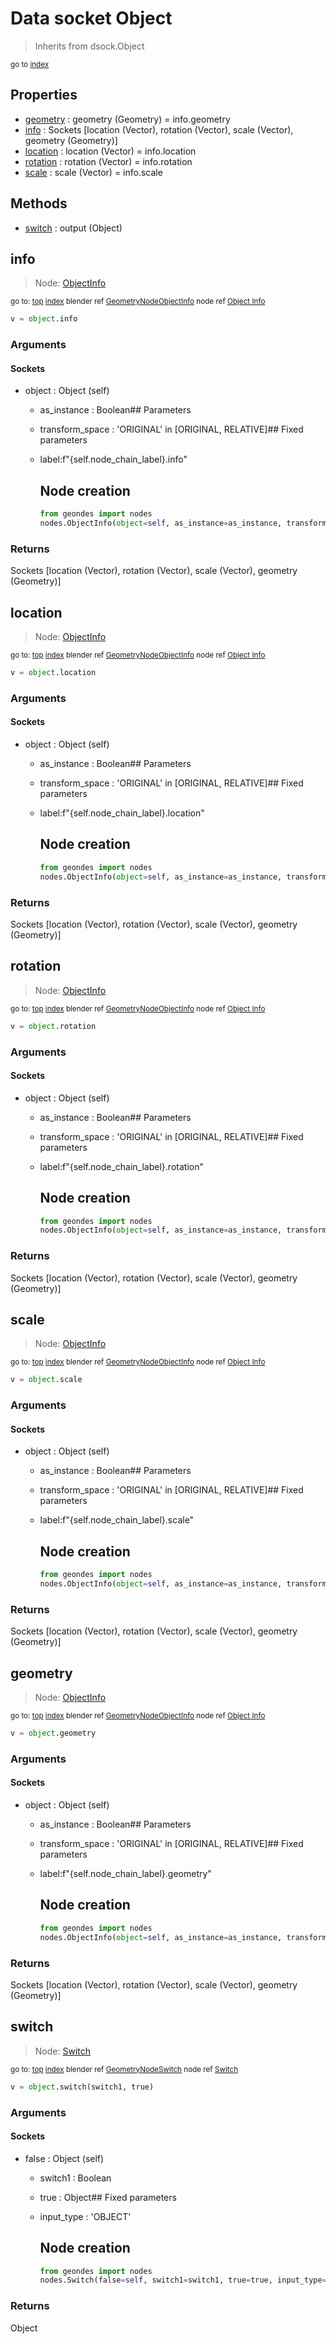 
# Data socket Object

> Inherits from dsock.Object
  
<sub>go to [index](/docs/index.md)</sub>



## Properties

- [geometry](#geometry) : geometry (Geometry) = info.geometry
- [info](#info) : Sockets      [location (Vector), rotation (Vector), scale (Vector), geometry (Geometry)]
- [location](#location) : location (Vector) = info.location
- [rotation](#rotation) : rotation (Vector) = info.rotation
- [scale](#scale) : scale (Vector) = info.scale

## Methods

- [switch](#switch) : output (Object)

## info

> Node: [ObjectInfo](/docs/nodes/ObjectInfo.md)
  
<sub>go to: [top](#data-socket-object) [index](/docs/index.md)
blender ref [GeometryNodeObjectInfo](https://docs.blender.org/api/current/bpy.types.GeometryNodeObjectInfo.html)
node ref [Object Info](https://docs.blender.org/manual/en/latest/modeling/geometry_nodes/input/object_info.html) </sub>

```python
v = object.info
```

### Arguments


#### Sockets

- object : Object (self)
  - as_instance : Boolean## Parameters
  - transform_space : 'ORIGINAL' in [ORIGINAL, RELATIVE]## Fixed parameters
  - label:f"{self.node_chain_label}.info"
    
    Node creation
    -------------
    
    ```python
    from geondes import nodes
    nodes.ObjectInfo(object=self, as_instance=as_instance, transform_space=transform_space, label=f"{self.node_chain_label}.info")
    ```

### Returns

Sockets [location (Vector), rotation (Vector), scale (Vector), geometry (Geometry)]


## location

> Node: [ObjectInfo](/docs/nodes/ObjectInfo.md)
  
<sub>go to: [top](#data-socket-object) [index](/docs/index.md)
blender ref [GeometryNodeObjectInfo](https://docs.blender.org/api/current/bpy.types.GeometryNodeObjectInfo.html)
node ref [Object Info](https://docs.blender.org/manual/en/latest/modeling/geometry_nodes/input/object_info.html) </sub>

```python
v = object.location
```

### Arguments


#### Sockets

- object : Object (self)
  - as_instance : Boolean## Parameters
  - transform_space : 'ORIGINAL' in [ORIGINAL, RELATIVE]## Fixed parameters
  - label:f"{self.node_chain_label}.location"
    
    Node creation
    -------------
    
    ```python
    from geondes import nodes
    nodes.ObjectInfo(object=self, as_instance=as_instance, transform_space=transform_space, label=f"{self.node_chain_label}.location")
    ```

### Returns

Sockets [location (Vector), rotation (Vector), scale (Vector), geometry (Geometry)]


## rotation

> Node: [ObjectInfo](/docs/nodes/ObjectInfo.md)
  
<sub>go to: [top](#data-socket-object) [index](/docs/index.md)
blender ref [GeometryNodeObjectInfo](https://docs.blender.org/api/current/bpy.types.GeometryNodeObjectInfo.html)
node ref [Object Info](https://docs.blender.org/manual/en/latest/modeling/geometry_nodes/input/object_info.html) </sub>

```python
v = object.rotation
```

### Arguments


#### Sockets

- object : Object (self)
  - as_instance : Boolean## Parameters
  - transform_space : 'ORIGINAL' in [ORIGINAL, RELATIVE]## Fixed parameters
  - label:f"{self.node_chain_label}.rotation"
    
    Node creation
    -------------
    
    ```python
    from geondes import nodes
    nodes.ObjectInfo(object=self, as_instance=as_instance, transform_space=transform_space, label=f"{self.node_chain_label}.rotation")
    ```

### Returns

Sockets [location (Vector), rotation (Vector), scale (Vector), geometry (Geometry)]


## scale

> Node: [ObjectInfo](/docs/nodes/ObjectInfo.md)
  
<sub>go to: [top](#data-socket-object) [index](/docs/index.md)
blender ref [GeometryNodeObjectInfo](https://docs.blender.org/api/current/bpy.types.GeometryNodeObjectInfo.html)
node ref [Object Info](https://docs.blender.org/manual/en/latest/modeling/geometry_nodes/input/object_info.html) </sub>

```python
v = object.scale
```

### Arguments


#### Sockets

- object : Object (self)
  - as_instance : Boolean## Parameters
  - transform_space : 'ORIGINAL' in [ORIGINAL, RELATIVE]## Fixed parameters
  - label:f"{self.node_chain_label}.scale"
    
    Node creation
    -------------
    
    ```python
    from geondes import nodes
    nodes.ObjectInfo(object=self, as_instance=as_instance, transform_space=transform_space, label=f"{self.node_chain_label}.scale")
    ```

### Returns

Sockets [location (Vector), rotation (Vector), scale (Vector), geometry (Geometry)]


## geometry

> Node: [ObjectInfo](/docs/nodes/ObjectInfo.md)
  
<sub>go to: [top](#data-socket-object) [index](/docs/index.md)
blender ref [GeometryNodeObjectInfo](https://docs.blender.org/api/current/bpy.types.GeometryNodeObjectInfo.html)
node ref [Object Info](https://docs.blender.org/manual/en/latest/modeling/geometry_nodes/input/object_info.html) </sub>

```python
v = object.geometry
```

### Arguments


#### Sockets

- object : Object (self)
  - as_instance : Boolean## Parameters
  - transform_space : 'ORIGINAL' in [ORIGINAL, RELATIVE]## Fixed parameters
  - label:f"{self.node_chain_label}.geometry"
    
    Node creation
    -------------
    
    ```python
    from geondes import nodes
    nodes.ObjectInfo(object=self, as_instance=as_instance, transform_space=transform_space, label=f"{self.node_chain_label}.geometry")
    ```

### Returns

Sockets [location (Vector), rotation (Vector), scale (Vector), geometry (Geometry)]


## switch

> Node: [Switch](/docs/nodes/Switch.md)
  
<sub>go to: [top](#data-socket-object) [index](/docs/index.md)
blender ref [GeometryNodeSwitch](https://docs.blender.org/api/current/bpy.types.GeometryNodeSwitch.html)
node ref [Switch](https://docs.blender.org/manual/en/latest/modeling/geometry_nodes/utilities/switch.html) </sub>

```python
v = object.switch(switch1, true)
```

### Arguments


#### Sockets

- false : Object (self)
  - switch1 : Boolean
  - true : Object## Fixed parameters
  - input_type : 'OBJECT'
    
    Node creation
    -------------
    
    ```python
    from geondes import nodes
    nodes.Switch(false=self, switch1=switch1, true=true, input_type='OBJECT')
    ```

### Returns

Object

